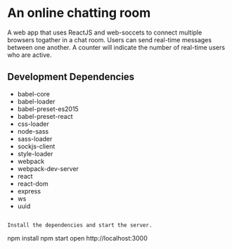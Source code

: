 An online chatting room
=====================

A web app that uses ReactJS and web-soccets to connect multiple browsers togather in a chat room. Users can send real-time messages between one another. A counter will indicate the number of real-time users who are active. 

## Development Dependencies

* babel-core
* babel-loader
* babel-preset-es2015
* babel-preset-react
* css-loader
* node-sass
* sass-loader
* sockjs-client
* style-loader
* webpack
* webpack-dev-server
* react
* react-dom
* express
* ws
* uuid

```

Install the dependencies and start the server.

```
npm install
npm start
open http://localhost:3000
```


